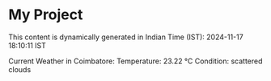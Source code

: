# My Project

This content is dynamically generated in Indian Time (IST): 2024-11-17 18:10:11 IST


Current Weather in Coimbatore:
Temperature: 23.22 °C
Condition: scattered clouds

